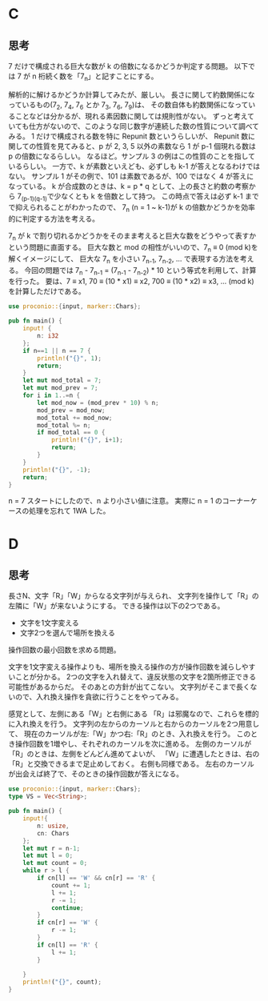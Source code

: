 # C

## 思考

7 だけで構成される巨大な数が k の倍数になるかどうか判定する問題。
以下では 7 が n 桁続く数を「7<sub>n</sub>」と記すことにする。

解析的に解けるかどうか計算してみたが、厳しい。
長さに関して約数関係になっているもの(7<sub>2</sub>, 7<sub>4</sub>, 7<sub>6</sub> とか 7<sub>3</sub>, 7<sub>6</sub>, 7<sub>9</sub>)は、
その数自体も約数関係になっていることなどは分かるが、現れる素因数に関しては規則性がない。
ずっと考えていても仕方がないので、このような同じ数字が連続した数の性質について調べてみる。
1 だけで構成される数を特に Repunit 数というらしいが、
Repunit 数に関しての性質を見てみると、p が 2, 3, 5 以外の素数なら 1 が p-1 個現れる数は p の倍数になるらしい。
なるほど。サンプル 3 の例はこの性質のことを指しているらしい。
一方で、k が素数といえども、必ずしも k-1 が答えとなるわけではない。
サンプル 1 がその例で、101 は素数であるが、100 ではなく 4 が答えになっている。
k が合成数のときは、k = p \* q として、上の長さと約数の考察から 7<sub>(p-1)(q-1)</sub>で少なくとも k を倍数として持つ。
この時点で答えは必ず k-1 までで抑えられることがわかったので、
7<sub>n</sub> (n = 1 ~ k-1)が k の倍数かどうかを効率的に判定する方法を考える。

7<sub>n</sub> が k で割り切れるかどうかをそのまま考えると巨大な数をどうやって表すかという問題に直面する。
巨大な数と mod の相性がいいので、7<sub>n</sub> ≡ 0 (mod k)を解くイメージにして、
巨大な 7<sub>n</sub> を小さい 7<sub>n-1</sub>, 7<sub>n-2</sub>, ... で表現する方法を考える。
今回の問題では
7<sub>n</sub> - 7<sub>n-1</sub> = (7<sub>n-1</sub> - 7<sub>n-2</sub>) \* 10
という等式を利用して、計算を行った。
要は、7 ≡ x1, 70 ≡ (10 \* x1) ≡ x2, 700 ≡ (10 \* x2) ≡ x3, ... (mod k)を計算しただけである。

```rust
use proconio::{input, marker::Chars};

pub fn main() {
    input! {
        n: i32
    };
    if n==1 || n == 7 {
        println!("{}", 1);
        return;
    }
    let mut mod_total = 7;
    let mut mod_prev = 7;
    for i in 1..=n {
        let mod_now = (mod_prev * 10) % n;
        mod_prev = mod_now;
        mod_total += mod_now;
        mod_total %= n;
        if mod_total == 0 {
            println!("{}", i+1);
            return;
        }
    }
    println!("{}", -1);
    return;
}
```

n = 7 スタートにしたので、n より小さい値に注意。
実際に n = 1 のコーナーケースの処理を忘れて 1WA した。

# D
## 思考

長さN、文字「R」「W」からなる文字列が与えられ、
文字列を操作して「R」の左隣に「W」が来ないようにする。
できる操作は以下の2つである。

- 文字を1文字変える
- 文字2つを選んで場所を換える

操作回数の最小回数を求める問題。

文字を1文字変える操作よりも、場所を換える操作の方が操作回数を減らしやすいことが分かる。
2つの文字を入れ替えて、違反状態の文字を2箇所修正できる可能性があるからだ。
そのあとの方針が出てこない。
文字列がそこまで長くないので、入れ換え操作を貪欲に行うことをやってみる。

感覚として、左側にある「W」と右側にある 「R」は邪魔なので、これらを標的に入れ換えを行う。
文字列の左からのカーソルと右からのカーソルを2つ用意して、
現在のカーソルが左:「W」かつ右:「R」のとき、入れ換えを行う。
このとき操作回数を1増やし、それぞれのカーソルを次に進める。
左側のカーソルが「R」のときは、左側をどんどん進めてよいが、
「W」に遭遇したときは、右の「R」と交換できるまで足止めしておく。
右側も同様である。
左右のカーソルが出会えば終了で、そのときの操作回数が答えになる。
```rust
use proconio::{input, marker::Chars};
type VS = Vec<String>;

pub fn main() {
    input!{
        n: usize,
        cn: Chars
    };
    let mut r = n-1;
    let mut l = 0;
    let mut count = 0;
    while r > l {
        if cn[l] == 'W' && cn[r] == 'R' {
            count += 1;
            l += 1;
            r -= 1;
            continue;
        }
        if cn[r] == 'W' {
            r -= 1;
        }
        if cn[l] == 'R' {
            l += 1;
        }
        
    }
    println!("{}", count);
}
```